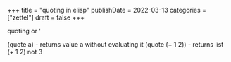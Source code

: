 +++
title = "quoting in elisp"
publishDate = 2022-03-13
categories = ["zettel"]
draft = false
+++

quoting or '

<!--more-->

(quote a) - returns value a without evaluating it
(quote (+ 1 2)) - returns list (+ 1 2) not 3